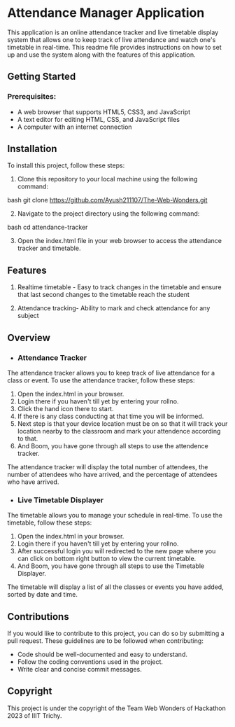 # Attendance Manager Application
This application is an  online attendance tracker and live timetable display system that allows one to keep track of live attendance and watch one's timetable in real-time. This readme file provides instructions on how to set up and use the system along with the features of this application.

## Getting Started
### Prerequisites:

* A web browser that supports HTML5, CSS3, and JavaScript
* A text editor for editing HTML, CSS, and JavaScript files
* A computer with an internet connection

## Installation
To install this project, follow these steps:

1. Clone this repository to your local machine using the following command:

bash
git clone https://github.com/Ayush211107/The-Web-Wonders.git

2. Navigate to the project directory using the following command:

bash
cd attendance-tracker

3. Open the index.html file in your web browser to access the attendance tracker and timetable.

## Features
1. Realtime timetable - Easy to track changes in the timetable and ensure that last second changes to the timetable reach the student

2. Attendance tracking- Ability to mark and check attendance for any subject

## Overview

* ### Attendance Tracker
The attendance tracker allows you to keep track of live attendance for a class or event. To use the attendance tracker, follow these steps:
  
1. Open the index.html in your browser.
2. Login there if you haven't till yet by entering your rollno.
3. Click the hand icon there to start.
4. If there is any class conducting at that time you will be informed.
5. Next step is that your device location must be on so that it will track your location nearby to the classroom and mark your attendence according to that.
6. And Boom, you have gone through all steps to use the attendence tracker.

The attendance tracker will display the total number of attendees, the number of attendees who have arrived, and the percentage of attendees who have arrived.

* ### Live Timetable Displayer
The timetable allows you to manage your schedule in real-time. To use the timetable, follow these steps:

1. Open the index.html in your browser.
2. Login there if you haven't till yet by entering your rollno.
3. After successful login you will redirected to the new page where you can click on bottom right button to view the current timetable.
4. And Boom, you have gone through all steps to use the Timetable Displayer.


The timetable will display a list of all the classes or events you have added, sorted by date and time.

## Contributions
If you would like to contribute to this project, you can do so by submitting a pull request. These guidelines are to be followed when contributing:

* Code should be well-documented and easy to understand.
* Follow the coding conventions used in the project.
* Write clear and concise commit messages.

## Copyright
This project is under the copyright of the Team Web Wonders of Hackathon 2023 of IIIT Trichy.

